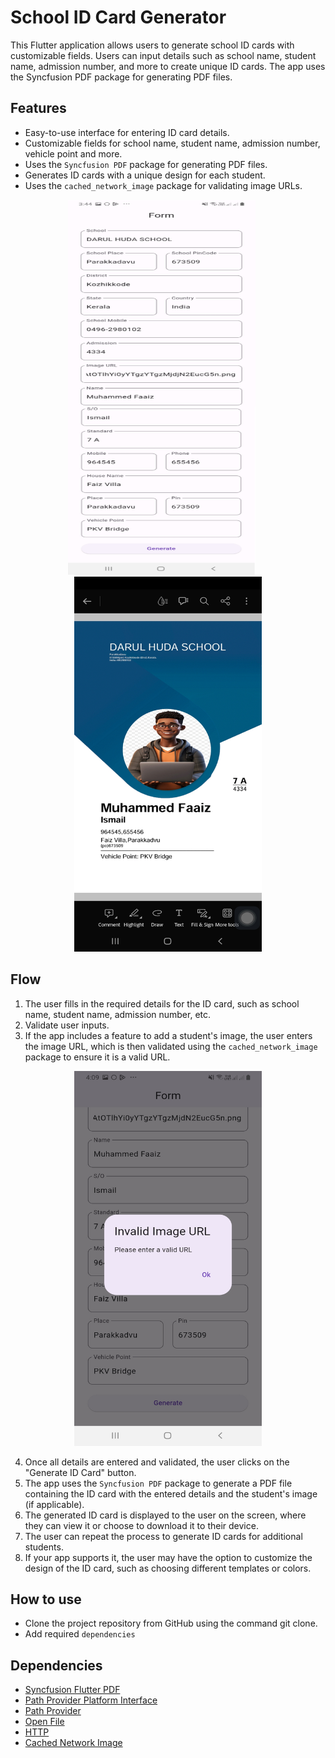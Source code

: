 # School ID Card Generator

This Flutter application allows users to generate school ID cards with customizable fields. Users can input details such as school name, student name, admission number, and more to create unique ID cards. The app uses the Syncfusion PDF package for generating PDF files.

## Features

- Easy-to-use interface for entering ID card details.
- Customizable fields for school name, student name, admission number, vehicle point and more.
- Uses the `Syncfusion PDF` package for generating PDF files.
- Generates ID cards with a unique design for each student.
- Uses the `cached_network_image` package for validating image URLs.

<p align = "center"><img src = 'assets/screenshots/id_card_form.png' height = "600" width = "300" style="margin-right: 20px">  <img src = 'assets/screenshots/generated_id_card_pdf.jpg' height = "600" width = "300"></p>

## Flow 
1. The user fills in the required details for the ID card, such as school name, student name, admission number, etc.
2. Validate user inputs.
3.  If the app includes a feature to add a student's image, the user enters the image URL, which is then validated using the `cached_network_image` package to ensure it is a valid URL.

<p align = "center"><img src = 'assets/screenshots/invalid_imageUrl_scrnsht.jpg' height = "600" width = "300"></p>

4. Once all details are entered and validated, the user clicks on the "Generate ID Card" button.
5. The app uses the `Syncfusion PDF` package to generate a PDF file containing the ID card with the entered details and the student's image (if applicable).
6. The generated ID card is displayed to the user on the screen, where they can view it or choose to download it to their device.
7. The user can repeat the process to generate ID cards for additional students.
8. If your app supports it, the user may have the option to customize the design of the ID card, such as choosing different templates or colors.

## How to use

- Clone the project repository from GitHub using the command git clone.
- Add required `dependencies`

## Dependencies
- [Syncfusion Flutter PDF](https://pub.dev/packages/syncfusion_flutter_pdf)
- [Path Provider Platform Interface](https://pub.dev/packages/path_provider_platform_interface)
- [Path Provider](https://pub.dev/packages/path_provider)
- [Open File](https://pub.dev/packages/open_file)
- [HTTP](https://pub.dev/packages/http)
- [Cached Network Image](https://pub.dev/packages/cached_network_image)